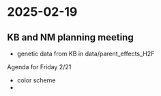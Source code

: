 # 2025-02-19
## KB and NM planning meeting
- genetic data from KB in data/parent_effects_H2F

Agenda for Friday 2/21
- color scheme
- 
